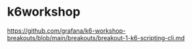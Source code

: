 # k6workshop

https://github.com/grafana/k6-workshop-breakouts/blob/main/breakouts/breakout-1-k6-scripting-cli.md 
